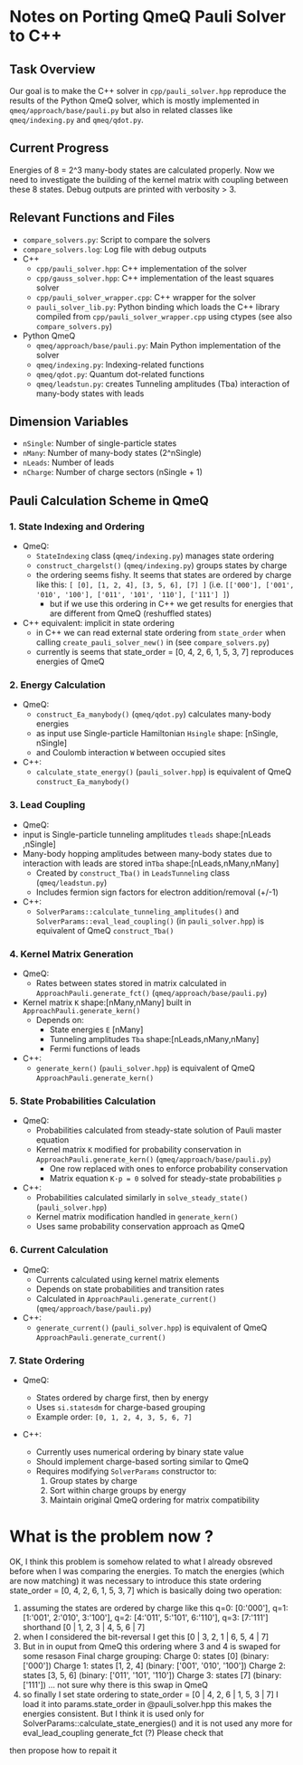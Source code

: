 # Notes on Porting QmeQ Pauli Solver to C++

## Task Overview
Our goal is to make the C++ solver in `cpp/pauli_solver.hpp` reproduce the results of the Python QmeQ solver, which is mostly implemented in `qmeq/approach/base/pauli.py` but also in related classes like `qmeq/indexing.py` and `qmeq/qdot.py`.

## Current Progress
Energies of 8 = 2^3 many-body states are calculated properly. Now we need to investigate the building of the kernel matrix with coupling between these 8 states. Debug outputs are printed with verbosity > 3.

## Relevant Functions and Files
- `compare_solvers.py`: Script to compare the solvers
- `compare_solvers.log`: Log file with debug outputs
- C++
    - `cpp/pauli_solver.hpp`: C++ implementation of the solver
    - `cpp/gauss_solver.hpp`: C++ implementation of the least squares solver
    - `cpp/pauli_solver_wrapper.cpp`: C++ wrapper for the solver
    - `pauli_solver_lib.py`: Python binding which loads the C++ library compiled from `cpp/pauli_solver_wrapper.cpp` using ctypes (see also `compare_solvers.py`)
- Python QmeQ
    - `qmeq/approach/base/pauli.py`: Main Python implementation of the solver
    - `qmeq/indexing.py`: Indexing-related functions
    - `qmeq/qdot.py`: Quantum dot-related functions
    - `qmeq/leadstun.py`: creates Tunneling amplitudes (Tba) interaction of many-body states with leads

## Dimension Variables
- `nSingle`: Number of single-particle states
- `nMany`: Number of many-body states (2^nSingle)
- `nLeads`: Number of leads
- `nCharge`: Number of charge sectors (nSingle + 1)

## Pauli Calculation Scheme in QmeQ

### 1. State Indexing and Ordering
- QmeQ:
  - `StateIndexing` class (`qmeq/indexing.py`) manages state ordering
  - `construct_chargelst()` (`qmeq/indexing.py`) groups states by charge
  - the ordering seems fishy. It seems that states are ordered by charge like this: `[ [0], [1, 2, 4], [3, 5, 6], [7] ]` (i.e. `[['000'], ['001', '010', '100'], ['011', '101', '110'], ['111'] ]`) 
     - but if we use this ordering in C++ we get results for energies that are different from QmeQ (reshuffled states)
- C++ equivalent: implicit in state ordering
    - in C++ we can read external state ordering from `state_order` when calling `create_pauli_solver_new()` in (see `compare_solvers.py`)
    - currently is seems that state_order = [0, 4, 2, 6, 1, 5, 3, 7] reproduces energies of QmeQ

### 2. Energy Calculation

- QmeQ:
  - `construct_Ea_manybody()` (`qmeq/qdot.py`) calculates many-body energies
  - as input use Single-particle Hamiltonian `Hsingle` shape: [nSingle, nSingle]
  - and Coulomb interaction `W` between occupied sites
- C++:
  - `calculate_state_energy()` (`pauli_solver.hpp`) is equivalent of QmeQ `construct_Ea_manybody()`

### 3. Lead Coupling

- QmeQ:
- input is Single-particle tunneling amplitudes `tleads` shape:[nLeads ,nSingle]
- Many-body hopping amplitudes between many-body states due to interaction with leads are stored in`Tba` shape:[nLeads,nMany,nMany]
  - Created by `construct_Tba()` in `LeadsTunneling` class (`qmeq/leadstun.py`)
  - Includes fermion sign factors for electron addition/removal (+/-1)
- C++:
  - `SolverParams::calculate_tunneling_amplitudes()` and `SolverParams::eval_lead_coupling()` (in `pauli_solver.hpp`) is equivalent of QmeQ `construct_Tba()`

### 4. Kernel Matrix Generation

- QmeQ:
  - Rates between states stored in matrix calculated in `ApproachPauli.generate_fct()` (`qmeq/approach/base/pauli.py`)
- Kernel matrix `K` shape:[nMany,nMany] built in `ApproachPauli.generate_kern()`
  - Depends on:
    - State energies `E` [nMany]
    - Tunneling amplitudes `Tba` shape:[nLeads,nMany,nMany]
    - Fermi functions of leads
- C++:
  - `generate_kern()` (`pauli_solver.hpp`) is equivalent of QmeQ `ApproachPauli.generate_kern()`

### 5. State Probabilities Calculation

- QmeQ:
  - Probabilities calculated from steady-state solution of Pauli master equation
  - Kernel matrix `K` modified for probability conservation in `ApproachPauli.generate_kern()` (`qmeq/approach/base/pauli.py`)
    - One row replaced with ones to enforce probability conservation
    - Matrix equation `K·p = 0` solved for steady-state probabilities `p`
- C++:
  - Probabilities calculated similarly in `solve_steady_state()` (`pauli_solver.hpp`)
  - Kernel matrix modification handled in `generate_kern()`
  - Uses same probability conservation approach as QmeQ

### 6. Current Calculation

- QmeQ:
  - Currents calculated using kernel matrix elements
  - Depends on state probabilities and transition rates
  - Calculated in `ApproachPauli.generate_current()` (`qmeq/approach/base/pauli.py`)
- C++:
  - `generate_current()` (`pauli_solver.hpp`) is equivalent of QmeQ `ApproachPauli.generate_current()`

### 7. State Ordering

- QmeQ:
  - States ordered by charge first, then by energy
  - Uses `si.statesdm` for charge-based grouping
  - Example order: `[0, 1, 2, 4, 3, 5, 6, 7]`

- C++:
  - Currently uses numerical ordering by binary state value
  - Should implement charge-based sorting similar to QmeQ
  - Requires modifying `SolverParams` constructor to:
    1. Group states by charge
    2. Sort within charge groups by energy
    3. Maintain original QmeQ ordering for matrix compatibility



# What is the problem now ?

OK, I think this problem is somehow related to what I already obsreved before when I was comparing the energies. To match the energies (which are now matching) it was necessary to introduce this state ordering
state_order = [0, 4, 2, 6, 1, 5, 3, 7]
which is basically doing two operation:
1) assuming the states are ordered by charge like this
q=0: [0:'000'],  q=1: [1:'001', 2:'010', 3:'100'],  q=2: [4:'011', 5:'101', 6:'110'], q=3: [7:'111']
shorthand [0 | 1, 2, 3 | 4, 5, 6 | 7]
2) when I considered the bit-reversal I get this [0 | 3, 2, 1 | 6, 5, 4 | 7]
3) But in in ouput from QmeQ this ordering where 3 and 4 is swaped for some resason
Final charge grouping:
Charge 0: states [0] (binary: ['000'])
Charge 1: states [1, 2, 4] (binary: ['001', '010', '100'])
Charge 2: states [3, 5, 6] (binary: ['011', '101', '110'])
Charge 3: states [7] (binary: ['111'])
... not sure why there is this swap in QmeQ
4) so finally I set state ordering to  state_order = [0 | 4, 2, 6 |  1, 5, 3 | 7]
I load it into params.state_order in @pauli_solver.hpp
this makes the energies consistent. But I think it is used only for SolverParams::calculate_state_energies() and it is not used any more for eval_lead_coupling generate_fct (?)
Please check that

then propose how to repait it